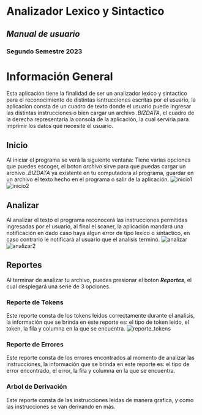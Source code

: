 # **Analizador Lexico y Sintactico**
## *Manual de usuario*
### **Segundo Semestre 2023**
# **Información General**
Esta aplicación tiene la finalidad de ser un analizador lexico y sintactico para el reconocimiento de distintas isntrucciones escritas por el usuario, la aplicacion consta de un cuadro de texto donde el usuario puede ingresar las distintas instrucciones o bien cargar un archivo *.BIZDATA*, el cuadro de la derecha representaria la consola de la aplicación, la cual serviria para imprimir los datos que necesite el usuario.
## **Inicio**
Al iniciar el programa se verá la siguiente ventana:
Tiene varias opciones que puedes escoger, el boton *archivo* sirve para que puedas cargar un archivo *.BIZDATA* ya existente en tu computadora al programa, guardar en un archivo el texto hecho en el programa o salir de la aplicación.
![inicio1](https://i.ibb.co/X31DQBq/Inicio.png)
![inicio2](https://i.ibb.co/94gBNFW/inicio2.png)
## **Analizar**
Al analizar el texto el programa reconocerá las instrucciones permitidas ingresadas por el usuario, al final el scaner, la aplicación mandará una notificación en dado caso haya algun error de tipo lexico o sintactico, en caso contrario le notificará al usuario que el analisis terminó.
![analizar](https://i.ibb.co/yRycnTd/inicio3.png)
![analizar2](https://i.ibb.co/xDzHqQ0/analizar.png)
## **Reportes**
Al terminar de analizar tu archivo, puedes presionar el boton ***Reportes***, el cual desplegará una serie de 3 opciones.
### **Reporte de Tokens**
Este reporte consta de los tokens leidos correctamente durante el analisis, la información que se brinda en este reporte es: el tipo de token leido, el token, la fila y columna en la que se encuentra.
![reporte_tokens](https://i.ibb.co/xDzHqQ0/analizar.png)
### **Reporte de Errores**
Este reporte consta de los errores encontrados al momento de analizar las instrucciones, la información que se brinda en este reporte es: el tipo de error encontrado, el error, la fila y columna en la que se encuentra.
### **Arbol de Derivación**
Este reporte consta de las instrucciones leidas de manera grafica, y como las instrucciones se van derivando en más.